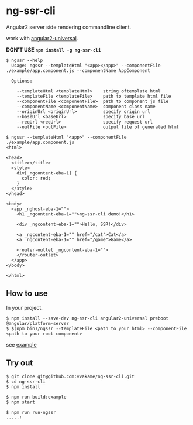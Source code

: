 # ng-ssr-cli

Angular2 server side rendering commandline client.

work with [angular2-universal](https://github.com/angular/universal).

**DON'T USE `npm install -g ng-ssr-cli`**

```
$ ngssr --help
  Usage: ngssr --templateHtml "<app></app>" --componentFile ./example/app.component.js --componentName AppComponent

  Options:

    --templateHtml <templateHtml>    string oftemplate html
    --templateFile <templateFile>    path to template html file
    --componentFile <componentFile>  path to component js file
    --componentName <componentName>  component class name
    --originUrl <originUrl>          specify origin url
    --baseUrl <baseUrl>              specify base url
    --reqUrl <reqUrl>                specify request url
    --outFile <outFile>              output file of generated html

$ ngssr --templateHtml "<app>" --componentFile ./example/app.component.js
<html>

<head>
  <title></title>
  <style>
    div[_ngcontent-eba-1] {
      color: red;
    }
  </style>
</head>

<body>
  <app _nghost-eba-1="">
    <h1 _ngcontent-eba-1="">ng-ssr-cli demo!</h1>

    <div _ngcontent-eba-1="">Hello, SSR!</div>

    <a _ngcontent-eba-1="" href="/cat">Cat</a>
    <a _ngcontent-eba-1="" href="/game">Game</a>

    <router-outlet _ngcontent-eba-1="">
    </router-outlet>
  </app>
</body>

</html>
```

## How to use

In your project.

```
$ npm install --save-dev ng-ssr-cli angular2-universal preboot @angular/platform-server
$ $(npm bin)/ngssr --templateFile <path to your html> --componentFile <path to your root component>
```

see [example](https://github.com/vvakame/ng-ssr-cli/tree/master/example)

## Try out

```
$ git clone git@github.com:vvakame/ng-ssr-cli.git
$ cd ng-ssr-cli
$ npm install

$ npm run build:example
$ npm start

$ npm run run-ngssr
.....!
```
